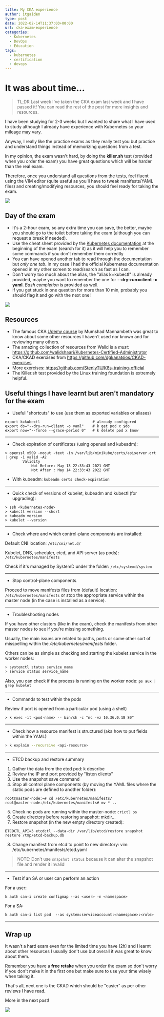 ```yaml
---
title: My CKA experience
author: itgaiden
type: post
date: 2022-02-14T11:37:03+00:00
url: cka-exam-experience
categories:
  - Kubernetes
  - DevOps
  - Education
tags:
  - kubernetes
  - certification
  - devops
---
```


# It was about time...

>TL;DR Last week I've taken the CKA exam last week and I have passed it!
>You can read the rest of the post for more insights and resources.


I have been studying for 2-3 weeks but I wanted to share what I have used to study although I already have experience with Kubernetes so your mileage may vary.

Anyway, I really like the practice exams as they really test you but practice and understand things instead of memorizing questions from a test.

In my opinion, the exam wasn't hard, by doing the **killer.sh** test (provided when you order the exam) you have great questions which will be harder than the real exam.

Therefore, once you understand all questions from the tests, feel fluent using the VIM editor (quite useful as you'll have to tweak manifests/YAML files) and creating/modifying resources, you should feel ready for taking the exam.

![](https://media.giphy.com/media/BpGWitbFZflfSUYuZ9/giphy.gif)

## Day of the exam

- It's a 2-hour exam, so any extra time you can save, the better, maybe you should go to the toilet before taking the exam (although you can request a break if needed).
- Use the cheat sheet provided by the [Kubernetes documentation](https://kubernetes.io/docs/reference/kubectl/cheatsheet/) at the beginning of the exam (search for it) as it will help you to remember some commands if you don't remember them correctly
- You can have opened another tab to read through the documentation but *only one tab*. In my case I had the official Kubernetes documentation opened in my other screen to read/search as fast as I can.
- Don't worry too much about the alias, the "alias k=kubectl" is already provided, maybe you want to remember the one for **--dry-run=client -o yaml**. *Bash completion* is provided as well.
- If you get stuck in one question for more than 10 min, probably you should flag it and go with the next one!

![](https://media.giphy.com/media/3o6fJb3wLZeWqHu5os/giphy.gif)

## Resources

- The famous CKA [Udemy course](https://www.udemy.com/course/certified-kubernetes-administrator-with-practice-tests/learn/lecture/15271428?start=1#notes) by Mumshad Mannambeth was great to know about some other resources I haven't used nor known and for reviewing many others.
- The amazing collection of resources from Walid is a *must*: https://github.com/walidshaari/Kubernetes-Certified-Administrator
- CKA/CKAD exercises from https://github.com/dgkanatsios/CKAD-exercises
- More exercises: https://github.com/StenlyTU/K8s-training-official
- The Killer.sh test provided by the Linux training foundation is extremely helpful.

## Useful things I have learnt but aren't mandatory for the exam

- Useful "shortcuts" to use (use them as exported variables or aliases)

```
export k=kubectl                        # already configured
export do="--dry-run=client -o yaml"    # k get pod x $do
export now="--force --grace-period 0"   # k delete pod x $now
````

---
- Check expiration of certificates (using openssl and kubeadm):

```
> openssl x509 -noout -text -in /var/lib/minikube/certs/apiserver.crt | grep -i valid -A2
        Validity
            Not Before: May 13 22:33:43 2021 GMT
            Not After : May 14 22:33:43 2022 GMT
```

- With kubeadm:  ```kubeadm certs check-expiration```

---

- Quick check of versions of kubelet, kubeadm and kubectl (for upgrading):

```
> ssh <kubernetes-node>
> kubectl version --short
> kubeadm version
> kubelet --version
```

---

- Check where and which control-plane components are installed:

Default CNI location:  ```/etc/cni/net.d/```

Kubelet, DNS, scheduler, etcd, and API server (as pods): ```/etc/kubernetes/manifests``` 

Check if it's managed by SystemD under the folder: ```/etc/systemd/system```

---

- Stop control-plane components.

Proceed to move manifests files from (default) location: ```/etc/kubernetes/manifests``` or stop the appropriate service within the master node (in the case is installed as a service).

---

- Troubleshooting nodes

If you have other clusters (like in the exam), check the manifests from other master nodes to see if you're missing something.

Usually, the main issues are related to paths, ports or some other sort of misspelling within the */etc/kubernetes/manifests* folder.

Others can be as simple as checking and starting the kubelet service in the worker nodes:

```sql
> systemctl status service_name
> service status service_name
```

Also, you can check if the process is running on the worker node: ```ps aux | grep kubelet```

---

-  Commands to test within the pods

Review if port is opened from a particular pod (using a shell)
``` shell
> k exec -it <pod-name> -- bin/sh -c "nc -vz 10.36.0.18 80"
```
---
- Check how a resource manifest is structured (aka how to put fields within the YAML)

``` bash
> k explain --recursive <api-resource> 
```

---
- ETCD backup and restore summary

1. Gather the data from the etcd pod: k describe <etcd-pod>
2. Review the IP and port provided by "listen clients"
3. Use the snapshot save command
4. Stop all control plane components (by moving the YAML files where the static pods are defined to another folder):

```
root@master-node:~# cd /etc/kubernetes/manifests/
root@master-node:/etc/kubernetes/manifests# mv * ..
```
5. Check no pods are running within the master-node: ```crictl ps```
6. Create directory before restoring snapshot: mkdir...
7. Restore snapshot (in the new empty directory created): 
``` shell
ETCDCTL_API=3 etcdctl --data-dir /var/lib/etcd/restore snapshot restore /tmp/etcd-backup.db
```
8. Change manifest from etcd to point to new directory: vim /etc/kubernetes/manifests/etcd.yaml

> NOTE: Don't use ```snapshot status``` because it can alter the snapshot file and render it invalid

---

- Test if an SA or user can perform an action

For a user:
``` shell
k auth can-i create configmap --as <user> -n <namespace>
```
For a SA:
``` shell
k auth can-i list pod  --as system:serviceaccount:<namespace>:<role>
```

---

## Wrap up 

It wasn't a hard exam even for the limited time you have (2h) and I learnt about other resources I usually don't use but overall it was great to know about them.

Remember you have a **free retake** when you order the exam so don't worry if you don't make it in the first one but make sure to use your time wisely when taking it.

That's all, next one is the CKAD which should be "easier" as per other reviews I have read.

More in the next post!

![](https://media.giphy.com/media/BoHCeLmEKytt7oFxyR/giphy.gif)